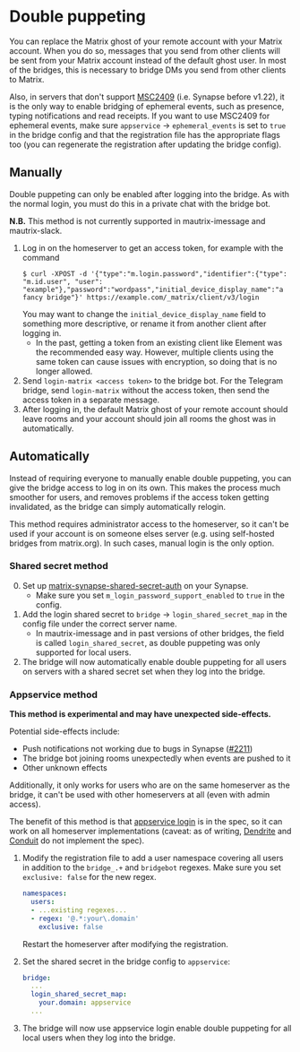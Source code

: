 # Double puppeting
You can replace the Matrix ghost of your remote account with your Matrix
account. When you do so, messages that you send from other clients will be sent
from your Matrix account instead of the default ghost user. In most of the
bridges, this is necessary to bridge DMs you send from other clients to Matrix.

Also, in servers that don't support [MSC2409] (i.e. Synapse before v1.22), it is
the only way to enable bridging of ephemeral events, such as presence, typing
notifications and read receipts. If you want to use MSC2409 for ephemeral
events, make sure `appservice` -> `ephemeral_events` is set to `true` in the
bridge config and that the registration file has the appropriate flags too
(you can regenerate the registration after updating the bridge config).

[MSC2409]: https://github.com/matrix-org/matrix-spec-proposals/pull/2409

## Manually
Double puppeting can only be enabled after logging into the bridge. As with
the normal login, you must do this in a private chat with the bridge bot.

**N.B.** This method is not currently supported in mautrix-imessage and mautrix-slack.

1. Log in on the homeserver to get an access token, for example with the command
   ```shell
   $ curl -XPOST -d '{"type":"m.login.password","identifier":{"type": "m.id.user", "user": "example"},"password":"wordpass","initial_device_display_name":"a fancy bridge"}' https://example.com/_matrix/client/v3/login
   ```
   You may want to change the `initial_device_display_name` field to something
   more descriptive, or rename it from another client after logging in.
   * In the past, getting a token from an existing client like Element was the
     recommended easy way. However, multiple clients using the same token can
     cause issues with encryption, so doing that is no longer allowed.
2. Send `login-matrix <access token>` to the bridge bot. For the Telegram
   bridge, send `login-matrix` without the access token, then send the access
   token in a separate message.
3. After logging in, the default Matrix ghost of your remote account should
   leave rooms and your account should join all rooms the ghost was in
   automatically.

## Automatically
Instead of requiring everyone to manually enable double puppeting, you can give
the bridge access to log in on its own. This makes the process much smoother for
users, and removes problems if the access token getting invalidated, as the
bridge can simply automatically relogin.

This method requires administrator access to the homeserver, so it can't be used
if your account is on someone elses server (e.g. using self-hosted bridges from
matrix.org). In such cases, manual login is the only option.

### Shared secret method

0. Set up [matrix-synapse-shared-secret-auth] on your Synapse.
   * Make sure you set `m_login_password_support_enabled` to `true` in the config.
1. Add the login shared secret to `bridge` → `login_shared_secret_map` in the
   config file under the correct server name.
   * In mautrix-imessage and in past versions of other bridges, the field is
     called `login_shared_secret`, as double puppeting was only supported for
     local users.
2. The bridge will now automatically enable double puppeting for all users on
   servers with a shared secret set when they log into the bridge.

[matrix-synapse-shared-secret-auth]: https://github.com/devture/matrix-synapse-shared-secret-auth

### Appservice method
**This method is experimental and may have unexpected side-effects.**

Potential side-effects include:

* Push notifications not working due to bugs in Synapse
  ([#2211](https://github.com/matrix-org/synapse/issues/2211))
* The bridge bot joining rooms unexpectedly when events are pushed to it
* Other unknown effects

Additionally, it only works for users who are on the same homeserver as the
bridge, it can't be used with other homeservers at all (even with admin access).

The benefit of this method is that [appservice login] is in the spec, so it can
work on all homeserver implementations (caveat: as of writing, [Dendrite] and
[Conduit] do not implement the spec).

[appservice login]: https://spec.matrix.org/v1.5/client-server-api/#appservice-login
[Dendrite]: https://github.com/matrix-org/dendrite/issues/2723
[Conduit]: https://gitlab.com/famedly/conduit/-/issues/321

1. Modify the registration file to add a user namespace covering all users
   in addition to the `bridge_.+` and `bridgebot` regexes. Make sure you set
   `exclusive: false` for the new regex.

   ```yaml
   namespaces:
     users:
     - ...existing regexes...
     - regex: '@.*:your\.domain'
       exclusive: false
   ```

   Restart the homeserver after modifying the registration.

2. Set the shared secret in the bridge config to `appservice`:
   ```yaml
   bridge:
     ...
     login_shared_secret_map:
       your.domain: appservice
     ...
   ```
3. The bridge will now use appservice login enable double puppeting for all
   local users when they log into the bridge.
